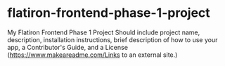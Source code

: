 # flatiron-frontend-phase-1-project
My Flatiron Frontend Phase 1 Project
Should include project name, description, installation instructions, brief description of how to use your app, a Contributor's Guide, and a License (https://www.makeareadme.com/Links to an external site.)